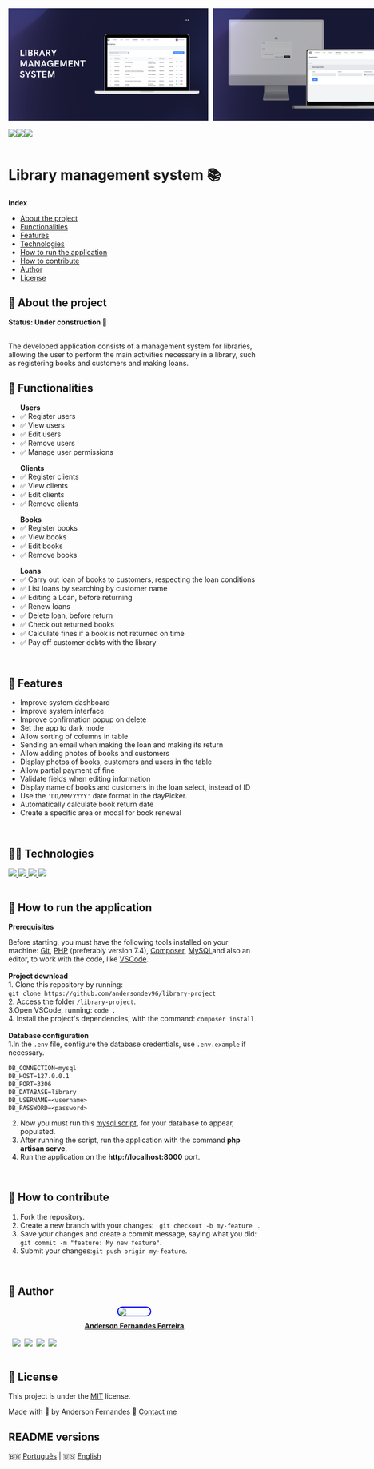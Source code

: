 <div 
align="center"
style="display: flex; 
flex-direction: row;
gap: 10px">
<img src="banner-en.png" width="400px">
<img src="banner-2.png" width="400px">
</div>

<br>
<div align="center" style="display: flex; flex-direction: row">
   <img src="https://img.shields.io/github/languages/count/andersondev96/library-project?style=for-the-badge">
    <img src="https://img.shields.io/github/repo-size/andersondev96/library-project?style=for-the-badge">
    <img src="https://img.shields.io/github/last-commit/andersondev96/library-project?color=blue&style=for-the-badge">
</div>
<br>

<h1> Library management system 📚</h1>
<b> Index </b>
<div>
<ul>
<li><a href="#-about-the-project">About the project</a></li>
<li><a href="#-functionalities">Functionalities</a></li>
<li><a href="#-features">Features</a></li>
<li><a href="#-technologies">Technologies</a></li>
<li><a href="#-how-to-run-the-application">How to run the application</a></li>
<li><a href="#-how-to-contribute">How to contribute</a></li>
<li><a href="#-author">Author</a></li>
<li><a href="#-license">License</a></li>
</ul>
<div>
<div>
<h2>📄 About the project</h2>
<b>Status: Under construction 🚧
</b><br><br>
<p> The developed application consists of a management system for libraries, allowing the user to perform the main activities necessary in a library, such as registering books and customers and making loans.</p>
</div>
<div>
<h2>🔧 Functionalities</h2>
<ul>
<b>Users</b>
<li>✅ Register users</li>
<li>✅ View users</li>
<li>✅ Edit users</li>
<li>✅ Remove users</li>
<li>✅ Manage user permissions</li>
</ul>
<ul>
<b>Clients</b>
<li>✅ Register clients</li>
<li>✅ View clients</li>
<li>✅ Edit clients</li>
<li>✅ Remove clients</li>
</ul>
<ul>
<b>Books</b>
<li>✅ Register books</li>
<li>✅ View books</li>
<li>✅ Edit books</li>
<li>✅ Remove books</li>
</ul>
<ul>
<b>Loans</b>
<li>✅ Carry out loan of books to customers, respecting the loan conditions</li>
<li>✅ List loans by searching by customer name</li>
<li>✅ Editing a Loan, before returning</li>
<li>✅ Renew loans</li>
<li>✅ Delete loan, before return</li>
<li>✅ Check out returned books</li>
<li>✅ Calculate fines if a book is not returned on time</li>
<li>✅ Pay off customer debts with the library</li>
</ul><br>
</div>
<div>
<h2>🔨 Features</h2>
<ul>
<li>Improve system dashboard</li>
<li>Improve system interface</li>
<li>Improve confirmation popup on delete</li>
<li>Set the app to dark mode</li>
<li>Allow sorting of columns in table</li>
<li>Sending an email when making the loan and making its return</li>
<li>Allow adding photos of books and customers</li>
<li>Display photos of books, customers and users in the table</li>
<li>Allow partial payment of fine</li>
<li>Validate fields when editing information</li>
<li>Display name of books and customers in the loan select, instead of ID</li>
<li>Use the <code>'DD/MM/YYYY'</code> date format in the dayPicker.</li>
<li>Automatically calculate book return date</li>
<li>Create a specific area or modal for book renewal</li>
</ul>
<br>
</div>
<div>
<h2>🧑‍💻 Technologies</h2>
<a href="https://www.php.net/manual/en/">
<img src="https://cdn.jsdelivr.net/gh/devicons/devicon/icons/php/php-original.svg" height="64" />
</a>
<a href="https://laravel.com/docs/8.x">
<img src="https://cdn.jsdelivr.net/gh/devicons/devicon/icons/laravel/laravel-plain-wordmark.svg" height="64" />
</a>
<a href="https://tailwindcss.com/docs/installation">
<img src="https://cdn.jsdelivr.net/gh/devicons/devicon/icons/tailwindcss/tailwindcss-original-wordmark.svg" height="64"/>
</a>
<a href="https://dev.mysql.com/doc/">
<img src="https://cdn.jsdelivr.net/gh/devicons/devicon/icons/mysql/mysql-original-wordmark.svg" height="64"/>
</a>
<br></br>
</div>
<div>
<h2>🚀 How to run the application</h2>
<b>Prerequisites</b>
<p>Before starting, you must have the following tools installed on your machine: <a href="https://git-scm.com/">Git</a>, <a href="https://www.php.net/downloads.php">PHP</a> (preferably version 7.4), <a href="https://getcomposer.org/download/">Composer</a>, <a href="https://www.mysql.com/downloads/">MySQL</a>and also an editor, to work with the code, like <a href="https://code.visualstudio.com/">VSCode</a>.
<br><br>
<b>Project download</b>
<br>
1. Clone this repository by running: <br>
<code>git clone https://github.com/andersondev96/library-project</code>
<br>
2. Access the folder <code>/library-project</code>.
<br>
3.Open VSCode, running: <code>code .</code><br>
4. Install the project's dependencies, with the command: <code>composer install</code><br><br>
<b>Database configuration</b><br>
1.In the <code>.env</code> file, configure the database credentials, use <code>.env.example</code> if necessary.

```
DB_CONNECTION=mysql
DB_HOST=127.0.0.1
DB_PORT=3306
DB_DATABASE=library
DB_USERNAME=<username>
DB_PASSWORD=<password>
```
2. Now you must run this <a href="script.sql">mysql script</a>, for your database to appear, populated.
3. After running the script, run the application with the command **php artisan serve**.
4. Run the application on the **http://localhost:8000** port.

<br>
<h2>🤝 How to contribute</h2>
<ol>
    <li>Fork the repository.</li>
    <li>Create a new branch with your changes: <code> git checkout -b my-feature </code> .</li>
    <li>Save your changes and create a commit message, saying what you did: <code> git commit -m "feature: My new feature"</code>.</li>
    <li>Submit your changes:<code>git push origin my-feature</code>.</li>
</ol>
<br>
<h2>👥 Author</h2>
<a href="https://www.linkedin.com/in/anderson-fernandes96/">
    <div style="display: flex; flex-direction: column; align-items: center; gap: 10px">
    <img src="https://avatars.githubusercontent.com/u/49786548?v=4" width="64" style="border: 2px solid blue; border-radius: 50px" />
    <strong>Anderson Fernandes Ferreira</strong>
    </div><br>
    <div style="display:flex; flex-direction:row;gap:8px;">
        <a href="https://instagram.com/anderson_ff13" target="_blank"><img src="https://img.shields.io/badge/-Instagram-%23E4405F?style=for-the-badge&logo=instagram&logoColor=white" target="_blank"></a>
  <a href = "mailto:andersonfferreira96@gmail.com.br"><img src="https://img.shields.io/badge/-Gmail-%23333?style=for-the-badge&logo=gmail&logoColor=white" target="_blank"></a>
  <a href="https://twitter.com/anderson_4nd" target="_blank"><img src="https://img.shields.io/badge/-Twitter-%231DA1F2?style=for-the-badge&logo=twitter&logoColor=white" target="_blank"></a> 
    <a href="https://www.linkedin.com/in/anderson-fernandes96/" target="_blank"><img src="https://img.shields.io/badge/-LinkedIn-%230077B5?style=for-the-badge&logo=linkedin&logoColor=white" target="_blank"></a> 
    </div>

</a>
<br>
<h2>📝 License</h2>
    <p>This project is under the <a href="LICENSE">MIT</a> license.

Made with 💚 by Anderson Fernandes 👋
<a href="https://www.linkedin.com/in/anderson-fernandes96/">Contact me</a>
<br>
<h2>README versions</h2>
🇧🇷 <a href="README.md">Português</a> | 
🇺🇸 <a href="README-en.md">English</a>





